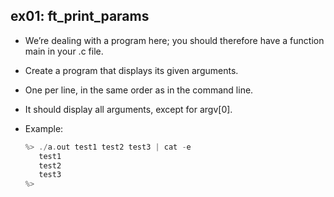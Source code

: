 ## ex01: ft_print_params ##

- We’re dealing with a program here; you should therefore have a function main in your .c file.
- Create a program that displays its given arguments.
- One per line, in the same order as in the command line.
- It should display all arguments, except for argv[0].
- Example:

    ```c
    %> ./a.out test1 test2 test3 | cat -e
       test1
       test2
       test3
    %> 